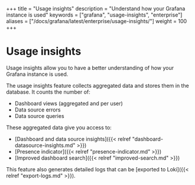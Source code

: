 +++
title = "Usage insights"
description = "Understand how your Grafana instance is used"
keywords = ["grafana", "usage-insights", "enterprise"]
aliases = ["/docs/grafana/latest/enterprise/usage-insights/"]
weight = 100
+++

# Usage insights

Usage insights allow you to have a better understanding of how your Grafana instance is used. 

The usage insights feature collects aggregated data and stores them in the database. It counts the number of:
- Dashboard views (aggregated and per user)
- Data source errors
- Data source queries

These aggregated data give you access to:
- [Dashboard and data source insights]({{< relref "dashboard-datasource-insights.md" >}})
- [Presence indicator]({{< relref "presence-indicator.md" >}})
- [Improved dashboard search]({{< relref "improved-search.md" >}})

This feature also generates detailed logs that can be [exported to Loki]({{< relref "export-logs.md" >}}).
